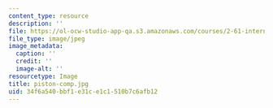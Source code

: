 ```yaml
---
content_type: resource
description: ''
file: https://ol-ocw-studio-app-qa.s3.amazonaws.com/courses/2-61-internal-combustion-engines-spring-2017/34f6a540bbf1e31ce1c1510b7c6afb12_piston-comp.jpg
file_type: image/jpeg
image_metadata:
  caption: ''
  credit: ''
  image-alt: ''
resourcetype: Image
title: piston-comp.jpg
uid: 34f6a540-bbf1-e31c-e1c1-510b7c6afb12
---
```

